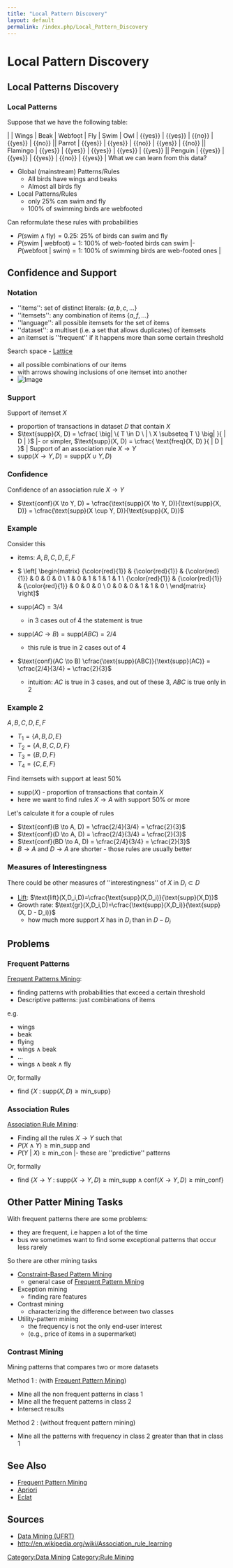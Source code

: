 ```yaml
---
title: "Local Pattern Discovery"
layout: default
permalink: /index.php/Local_Pattern_Discovery
---
```


# Local Pattern Discovery

## Local Patterns Discovery
### Local Patterns
Suppose that we have the following table:

|    |  Wings  |  Beak  |  Webfoot  |  Fly  |  Swim  |   Owl  |  {{yes}}  |  {{yes}}  |  {{no}}  |  {{yes}}  |  {{no}} ||   Parrot  |  {{yes}}  |  {{yes}}  |  {{no}}  |  {{yes}}  |  {{no}} ||   Flamingo  |  {{yes}}  |  {{yes}}  |  {{yes}}  |  {{yes}}  |  {{yes}} ||   Penguin  |  {{yes}}  |  {{yes}}  |  {{yes}}  |  {{no}}  |  {{yes}} |
What we can learn from this data?
- Global (mainstream) Patterns/Rules
  - All birds have wings and beaks
  - Almost all birds fly
- Local Patterns/Rules
  - only 25% can swim and fly
  - 100% of swimming birds are webfooted


Can reformulate these rules with probabilities
- $P(\text{swim} \land \text{fly}) = 0.25$: 25% of birds can swim and fly
- $P(\text{swim} \ |  \ \text{webfoot}) = 1$: 100% of web-footed birds can swim |- $P(\text{webfoot} \ |  \ \text{swim}) = 1$: 100% of swimming birds are web-footed ones |


## Confidence and Support
### Notation
- ''items'': set of distinct literals: $\{ a, b, c, ...\}$
- ''itemsets'': any combination of items $\{ a, f, ... \}$
- ''language'': all possible itemsets for the set of items
- ''dataset'': a multiset (i.e. a set that allows duplicates) of itemsets
- an itemset is ''frequent'' if it happens more than some certain threshold


Search space - [Lattice](Lattice)
- all possible combinations of our items
- with arrows showing inclusions of one itemset into another
- <img src="https://raw.githubusercontent.com/alexeygrigorev/wiki-figures/master/ufrt/kddm/language-lattice.png" alt="Image">


### Support
Support of itemset $X$
- proportion of transactions in dataset $D$ that contain $X$
- $\text{supp}(X, D) = \cfrac{ \big|  \{ T \in D \ | \ X \subseteq T \} \big| }{ | D | }$ |- or simpler, $\text{supp}(X, D) = \cfrac{ \text{freq}(X, D) }{ |  D | }$ |
Support of an association rule $X \to Y$ 
- $\text{supp}(X \to Y, D) = \text{supp}(X \cup Y, D)$


### Confidence
Confidence of an association rule $X \to Y$ 
- $\text{conf}(X \to Y, D) = \cfrac{\text{supp}(X \to Y, D)}{\text{supp}(X, D)} = \cfrac{\text{supp}(X \cup Y, D)}{\text{supp}(X, D)}$


### Example
Consider this 
- items: ${A, B, C, D, E, F}$
- $
\left[
\begin{matrix} 
{\color{red}{1}} & {\color{red}{1}} & {\color{red}{1}} & 0 & 0 & 0 \\
1 & 0 & 1 & 1 & 1 & 1 \\
{\color{red}{1}} & {\color{red}{1}} & {\color{red}{1}} & 0 & 0 & 0 \\
0 & 0 & 0 & 1 & 1 & 0 \\
\end{matrix} 
\right]$

- $\text{supp}(AC) = 3/4$ 
  - in 3 cases out of 4 the statement is true
- $\text{supp}(AC \to B) = \text{supp}(ABC) = 2/4$ 
  - this rule is true in 2 cases out of 4
- $\text{conf}(AC \to B) \cfrac{\text{supp}(ABC)}{\text{supp}(AC)} = \cfrac{2/4}{3/4} = \cfrac{2}{3}$
  - intuition: $AC$ is true in 3 cases, and out of these 3, $ABC$ is true only in 2


### Example 2
${A, B, C, D, E, F}$
- $T_1 = \{A,B,D,E\}$
- $T_2 = \{A,B,C,D,F\}$
- $T_3 = \{B,D,F\}$
- $T_4 = \{C,E,F\}$

Find itemsets with support at least 50%
- $\text{supp}(X)$ - proportion of transactions that contain $X$
- here we want to find rules $X \to A$ with support 50% or more

Let's calculate it for a couple of rules
- $\text{conf}(B \to A, D) = \cfrac{2/4}{3/4} = \cfrac{2}{3}$
- $\text{conf}(D \to A, D) = \cfrac{2/4}{3/4} = \cfrac{2}{3}$
- $\text{conf}(BD \to A, D) = \cfrac{2/4}{3/4} = \cfrac{2}{3}$
- $B \to A$ and $D \to A$ are shorter - those rules are usually better


### Measures of Interestingness
There could be other measures of ''interestingness'' of $X$ in $D_i \subset D$
- [Lift](Lift_(Data_Mining)): $\text{lift}(X,D_i,D)=\cfrac{\text{supp}(X,D_i)}{\text{supp}(X,D)}$
- Growth rate: $\text{gr}(X,D_i,D)=\cfrac{\text{supp}(X,D_i)}{\text{supp}(X, D - D_i)}$
  - how much more support $X$ has in $D_i$ than in $D - D_i$


## Problems
### Frequent Patterns
[Frequent Patterns Mining](Frequent_Patterns_Mining):
- finding patterns with probabilities that exceed a certain threshold
- Descriptive patterns: just combinations of items 

e.g.
- $\text{wings}$
- $\text{beak}$
- $\text{flying}$
- $\text{wings} \land \text{beak}$
- $\text{...}$
- $\text{wings} \land \text{beak} \land \text{fly}$

Or, formally
- find $\{ X \ : \ \text{supp}(X, D) \geqslant \text{min_supp} \}$


### Association Rules
[Association Rule Mining](Association_Rule_Mining):
- Finding all the rules $X \to Y$ such that
- $P(X \land Y) \geqslant \text{min_supp}$ and 
- $P(Y \ |  \ X) \geqslant \text{min_con}$ |- these are ''predictive'' patterns

Or, formally
- find $\{ X \to Y \ : \ \text{supp}(X  \to Y, D) \geqslant \text{min_supp} \land \text{conf}(X \to Y, D) \geqslant \text{min_conf} \}$



## Other Patter Mining Tasks
With frequent patterns there are some problems:
- they are frequent, i.e happen a lot of the time
- bus we sometimes want to find some exceptional patterns that occur less rarely


So there are other mining tasks
- [Constraint-Based Pattern Mining](Constraint-Based_Pattern_Mining)
  - general case of [Frequent Pattern Mining](Frequent_Pattern_Mining)
- Exception mining
  - finding rare features
- Contrast mining
  - characterizing the difference between two classes
- Utility-pattern mining
  - the frequency is not the only end-user interest
  - (e.g., price of items in a supermarket)


### Contrast Mining
Mining patterns that compares two or more datasets

Method 1
: (with [Frequent Pattern Mining](Frequent_Pattern_Mining))
- Mine all the non frequent patterns in class 1
- Mine all the frequent patterns in class 2
- Intersect results


Method 2 
: (without frequent pattern mining)
- Mine all the patterns with frequency in class 2 greater than that in class 1


## See Also
- [Frequent Pattern Mining](Frequent_Pattern_Mining)
- [Apriori](Apriori)
- [Eclat](Eclat)

## Sources
- [Data Mining (UFRT)](Data_Mining_(UFRT))
- http://en.wikipedia.org/wiki/Association_rule_learning

[Category:Data Mining](Category_Data_Mining)
[Category:Rule Mining](Category_Rule_Mining)
